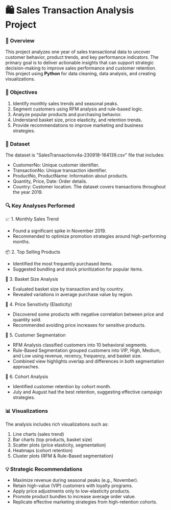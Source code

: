 # 🛍️ Sales Transaction Analysis Project

### 📌 Overview
This project analyzes one year of sales transactional data to uncover customer behavior, product trends, and key performance indicators. The primary goal is to deliver actionable insights that can support strategic decision-making to improve sales performance and customer retention. This project using **Python** for data cleaning, data analysis, and creating visualizations.

### 🎯 Objectives
1. Identify monthly sales trends and seasonal peaks.
2. Segment customers using RFM analysis and rule-based logic.
3. Analyze popular products and purchasing behavior.
4. Understand basket size, price elasticity, and retention trends.
5. Provide recommendations to improve marketing and business strategies.

### 🧩 Dataset

The dataset is "SalesTransactionv4a-230918-164139.csv" file that includes:
- CustomerNo: Unique customer identifier. 
- TransactionNo: Unique transaction identifier.
- ProductNo, ProductName: Information about products.
- Quantity, Price, Date: Order details.
- Country: Customer location. 
The dataset covers transactions throughout the year 2019.

### 🔍 Key Analyses Performed
📈 1. Monthly Sales Trend
- Found a significant spike in November 2019.
- Recommended to optimize promotion strategies around high-performing months.

📦 2. Top Selling Products
- Identified the most frequently purchased items.
- Suggested bundling and stock prioritization for popular items.

🛒 3. Basket Size Analysis
- Evaluated basket size by transaction and by country.
- Revealed variations in average purchase value by region.

💸 4. Price Sensitivity (Elasticity)
- Discovered some products with negative correlation between price and quantity sold.
- Recommended avoiding price increases for sensitive products.

👥 5. Customer Segmentation
- RFM Analysis classified customers into 10 behavioral segments.
- Rule-Based Segmentation grouped customers into VIP, High, Medium, and Low using revenue, recency, frequency, and basket size.
- Combined view highlights overlap and differences in both segmentation approaches.

📆 6. Cohort Analysis
- Identified customer retention by cohort month.
- July and August had the best retention, suggesting effective campaign strategies.

### 📊 Visualizations
The analysis includes rich visualizations such as:
1. Line charts (sales trend)
2. Bar charts (top products, basket size)
3. Scatter plots (price elasticity, segmentation)
4. Heatmaps (cohort retention)
5. Cluster plots (RFM & Rule-Based segmentation)

### 💡 Strategic Recommendations
- Maximize revenue during seasonal peaks (e.g., November).
- Retain high-value (VIP) customers with loyalty programs.
- Apply price adjustments only to low-elasticity products.
- Promote product bundles to increase average order value.
- Replicate effective marketing strategies from high-retention cohorts.
